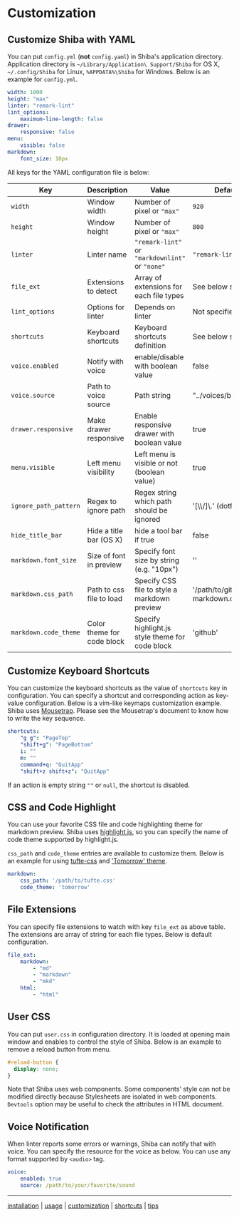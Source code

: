 Customization
=============

## Customize Shiba with YAML

You can put `config.yml` (__not__ `config.yaml`) in Shiba's application directory.  Application directory is `~/Library/Application\ Support/Shiba` for OS X, `~/.config/Shiba` for Linux, `%APPDATA%\Shiba` for Windows.
Below is an example for `config.yml`.

```YAML
width: 1000
height: "max"
linter: "remark-lint"
lint_options:
    maximum-line-length: false
drawer:
    responsive: false
menu:
    visible: false
markdown:
    font_size: 10px
```

All keys for the YAML configuration file is below:

| Key                   | Description                | Value                                           | Default                        |
| --------------------- | -------------------------- | ----------------------------------------------- | ------------------------------ |
| `width`               | Window width               | Number of pixel or `"max"`                      | `920`                          |
| `height`              | Window height              | Number of pixel or `"max"`                      | `800`                          |
| `linter`              | Linter name                | `"remark-lint"` or `"markdownlint"` or `"none"` | `"remark-lint"`                |
| `file_ext`            | Extensions to detect       | Array of extensions for each file types         | See below section              |
| `lint_options`        | Options for linter         | Depends on linter                               | Not specified                  |
| `shortcuts`           | Keyboard shortcuts         | Keyboard shortcuts definition                   | See below section              |
| `voice.enabled`       | Notify with voice          | enable/disable with boolean value               | false                          |
| `voice.source`        | Path to voice source       | Path string                                     | "../voices/bow.mp3"            |
| `drawer.responsive`   | Make drawer responsive     | Enable responsive drawer with boolean value     | true                           |
| `menu.visible`        | Left menu visibility       | Left menu is visible or not (boolean value)     | true                           |
| `ignore_path_pattern` | Regex to ignore  path      | Regex string which path should be ignored       | '[\\\\/]\\.' (dotfiles)        |
| `hide_title_bar`      | Hide a title bar (OS X)    | hide a tool bar if true                         | false                          |
| `markdown.font_size`  | Size of font in preview    | Specify font size by string (e.g. "10px")       | ''                             |
| `markdown.css_path`   | Path to css file to load   | Specify CSS file to style a markdown preview    | '/path/to/github-markdown.css' |
| `markdown.code_theme` | Color theme for code block | Specify highlight.js style theme for code block | 'github'                       |


## Customize Keyboard Shortcuts

You can customize the keyboard shortcuts as the value of `shortcuts` key in configuration.  You can specify a shortcut and corresponding action as key-value configuration.
Below is a vim-like keymaps customization example.
Shiba uses [Mousetrap](https://craig.is/killing/mice). Please see the Mousetrap's document to know how to write the key sequence.

```yaml
shortcuts:
    "g g": "PageTop"
    "shift+g": "PageBottom"
    i: ""
    m: ""
    command+q: "QuitApp"
    "shift+z shift+z": "QuitApp"
```

If an action is empty string `""` or `null`, the shortcut is disabled.


## CSS and Code Highlight

You can use your favorite CSS file and code highlighting theme for markdown preview.
Shiba uses [highlight.js](https://github.com/isagalaev/highlight.js), so you can specify the name of code theme supported by highlight.js.

`css_path` and `code_theme` entries are available to customize them.  Below is an example for using [tufte-css](https://github.com/edwardtufte/tufte-css) and ['Tomorrow' theme](https://highlightjs.org/static/demo/).

```yaml
markdown:
    css_path: '/path/to/tufte.css'
    code_theme: 'tomorrow'
```

<!-- TODO: Add screenshot -->


## File Extensions

You can specify file extensions to watch with key `file_ext` as above table.
The extensions are array of string for each file types.  Below is default configuration.

```yaml
file_ext:
    markdown:
        - "md"
        - "markdown"
        - "mkd"
    html:
        - "html"
```

## User CSS

You can put `user.css` in configuration directory.  It is loaded at opening main window and enables to control the style of Shiba.  Below is an example to remove a reload button from menu.

```css
#reload-button {
  display: none;
}
```

Note that Shiba uses web components.  Some components' style can not be modified directly because Stylesheets are isolated in web components.  `Devtools` option may be useful to check the attributes in HTML document.

## Voice Notification

When linter reports some errors or warnings, Shiba can notify that with voice.
You can specify the resource for the voice as below.  You can use any format supported by `<audio>` tag.

```yaml
voice:
    enabled: true
    source: /path/to/your/favorite/sound
```


-----------------
[installation](installation.md) | [usage](usage.md) | [customization](customization.md) | [shortcuts](shortcuts.md) | [tips](tips.md)

